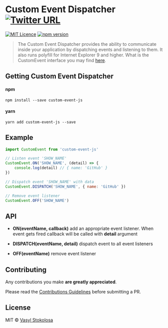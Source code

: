 # Custom Event Dispatcher [![Twitter URL](https://img.shields.io/twitter/url/http/shields.io.svg?style=social)](https://twitter.com/intent/tweet?hashtags=javascript&original_referer=https%3A%2F%2Fpublish.twitter.com%2F%3FbuttonHashtag%3Djavascript%26buttonText%3DEvent%2520dispatcher%2520based%2520on%2520the%2520CustomEvent%2520interface%26buttonType%3DTweetButton%26buttonUrl%3Dhttps%253A%252F%252Fwww.npmjs.com%252Fpackage%252Fcustom-event-js%26buttonVia%3Dshystrukk%26lang%3Den%26widget%3DButton&ref_src=twsrc%5Etfw&text=Event%20dispatcher%20based%20on%20the%20CustomEvent%20interface&tw_p=tweetbutton&url=https%3A%2F%2Fwww.npmjs.com%2Fpackage%2Fcustom-event-js&via=shystrukk) #
[![MIT Licence](https://badges.frapsoft.com/os/mit/mit.svg?v=103)](https://opensource.org/licenses/mit-license.php) [![npm version](https://badge.fury.io/js/custom-event-js.svg)](https://badge.fury.io/js/custom-event-js)

> The Custom Event Dispatcher provides the ability to communicate inside your application by dispatching events and listening to them. It also runs polyfill for Internet Explorer 9 and higher. What is the CustomEvent interface you may find [here](https://developer.mozilla.org/en-US/docs/Web/API/CustomEvent/CustomEvent). 

## Getting Custom Event Dispatcher ##
#### npm
`npm install --save custom-event-js`

#### yarn
`yarn add custom-event-js --save`

## Example ##
```javascript
import CustomEvent from 'custom-event-js'

// Listen event 'SHOW_NAME'
CustomEvent.ON('SHOW_NAME', (detail) => {
    console.log(detail) // { name: 'GitHub' }
})

// Dispatch event 'SHOW_NAME' with data
CustomEvent.DISPATCH('SHOW_NAME', { name: 'GitHub' })

// Remove event listener
CustomEvent.OFF('SHOW_NAME')
```

## API
- **ON(eventName, callback)** add an appropriate event listener. When event gets fired callback will be called with **detail** argument

- **DISPATCH(eventName, detail)** dispatch event to all event listeners

- **OFF(eventName)** remove event listener


## Contributing

Any contributions you make **are greatly appreciated**.

Please read the [Contributions Guidelines](CONTRIBUTING.md) before submitting a PR.

## License

MIT © [Vasyl Stokolosa](https://about.me/shystruk)
